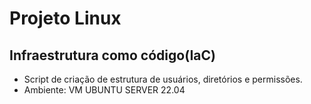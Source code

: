 # Projeto Linux

## Infraestrutura como código(IaC)
* Script de criação de estrutura de usuários, diretórios e permissões.
* Ambiente: VM UBUNTU SERVER 22.04 
